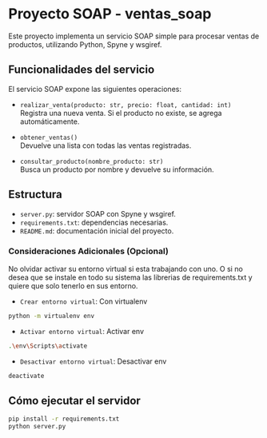 # Proyecto SOAP - ventas_soap

Este proyecto implementa un servicio SOAP simple para procesar ventas de productos, utilizando Python, Spyne y wsgiref.

## Funcionalidades del servicio

El servicio SOAP expone las siguientes operaciones:

- `realizar_venta(producto: str, precio: float, cantidad: int)`  
  Registra una nueva venta. Si el producto no existe, se agrega automáticamente.

- `obtener_ventas()`  
  Devuelve una lista con todas las ventas registradas.

- `consultar_producto(nombre_producto: str)`  
  Busca un producto por nombre y devuelve su información.

## Estructura

- `server.py`: servidor SOAP con Spyne y wsgiref.
- `requirements.txt`: dependencias necesarias.
- `README.md`: documentación inicial del proyecto.

### Consideraciones Adicionales (Opcional)
No olvidar activar su entorno virtual si esta trabajando con uno. O si no desea que se instale en todo su sistema las librerias de requirements.txt y quiere que solo tenerlo en sus entorno.
- `Crear entorno virtual`: Con virtualenv
```bash
python -m virtualenv env
```
- `Activar entorno virtual`: Activar env
```bash
.\env\Scripts\activate
```
- `Desactivar entorno virtual`: Desactivar env
```bash
deactivate
```

## Cómo ejecutar el servidor

```bash
pip install -r requirements.txt
python server.py
